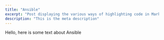 ```yaml
---
title: "Ansible"
excerpt: "Post displaying the various ways of highlighting code in Markdown."
description: "This is the meta description"
---
```


Hello, here is some text about Ansible
